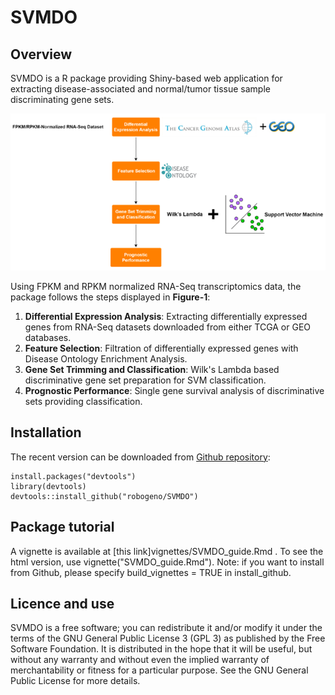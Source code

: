 # SVMDO

## Overview
SVMDO is a R package providing Shiny-based web application for extracting disease-associated and normal/tumor tissue sample discriminating gene sets. 

![](vignettes/algorithm_figure.png)

Using FPKM and RPKM normalized RNA-Seq transcriptomics data, the package follows the steps displayed in **Figure-1**:

1. **Differential Expression Analysis**: Extracting differentially expressed genes from RNA-Seq datasets downloaded from either TCGA or GEO databases.
2. **Feature Selection**: Filtration of differentially expressed genes with Disease Ontology Enrichment Analysis.
3. **Gene Set Trimming and Classification**: Wilk's Lambda based discriminative gene set preparation for SVM classification.
4. **Prognostic Performance**: Single gene survival analysis of discriminative sets providing classification.

## Installation

The recent version can be downloaded from [Github repository](https://github.com/robogeno/SVMDO):
```
install.packages("devtools")
library(devtools)
devtools::install_github("robogeno/SVMDO")
```

## Package tutorial
A vignette is available at [this link]vignettes/SVMDO_guide.Rmd . To see the html version, use vignette("SVMDO_guide.Rmd"). Note: if you want to install from Github, please specify build_vignettes = TRUE in install_github.

## Licence and use
SVMDO is a free software; you can redistribute it and/or modify it under the terms of the GNU General Public License 3 (GPL 3) as published by the Free Software Foundation. It is distributed in the hope that it will be useful, but without any warranty and without even the implied warranty of merchantability or fitness for a particular purpose. See the GNU General Public License for more details.
